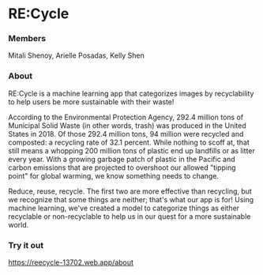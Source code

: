 # RE:Cycle

### Members
Mitali Shenoy, Arielle Posadas, Kelly Shen

### About

RE:Cycle is a machine learning app that categorizes images by recyclability to help users be more sustainable with their waste!

According to the Environmental Protection Agency, 292.4 million tons of Municipal Solid Waste (in other words, trash) was produced in the United States in 2018. Of those 292.4 million tons, 94 million were recycled and composted: a recycling rate of 32.1 percent. While nothing to scoff at, that still means a whopping 200 million tons of plastic end up landfills or as litter every year. With a growing garbage patch of plastic in the Pacific and carbon emissions that are projected to overshoot our allowed "tipping point" for global warming, we know something needs to change.

Reduce, reuse, recycle. The first two are more effective than recycling, but we recognize that some things are neither; that's what our app is for! Using machine learning, we've created a model to categorize things as either recyclable or non-recyclable to help us in our quest for a more sustainable world.




### Try it out
https://reecycle-13702.web.app/about
